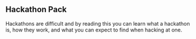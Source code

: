 Hackathon Pack
--------------
Hackathons are difficult and by reading this you can learn what a hackathon is,
how they work, and what you can expect to find when hacking at one.
